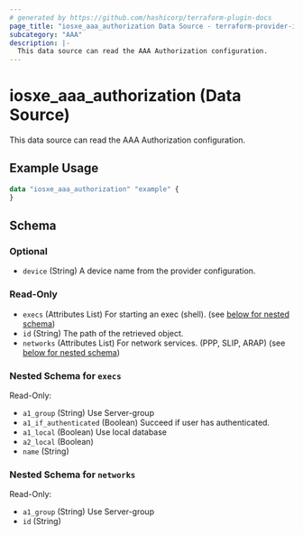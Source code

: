 ```yaml
---
# generated by https://github.com/hashicorp/terraform-plugin-docs
page_title: "iosxe_aaa_authorization Data Source - terraform-provider-iosxe"
subcategory: "AAA"
description: |-
  This data source can read the AAA Authorization configuration.
---
```


# iosxe_aaa_authorization (Data Source)

This data source can read the AAA Authorization configuration.

## Example Usage

```terraform
data "iosxe_aaa_authorization" "example" {
}
```

<!-- schema generated by tfplugindocs -->
## Schema

### Optional

- `device` (String) A device name from the provider configuration.

### Read-Only

- `execs` (Attributes List) For starting an exec (shell). (see [below for nested schema](#nestedatt--execs))
- `id` (String) The path of the retrieved object.
- `networks` (Attributes List) For network services. (PPP, SLIP, ARAP) (see [below for nested schema](#nestedatt--networks))

<a id="nestedatt--execs"></a>
### Nested Schema for `execs`

Read-Only:

- `a1_group` (String) Use Server-group
- `a1_if_authenticated` (Boolean) Succeed if user has authenticated.
- `a1_local` (Boolean) Use local database
- `a2_local` (Boolean)
- `name` (String)


<a id="nestedatt--networks"></a>
### Nested Schema for `networks`

Read-Only:

- `a1_group` (String) Use Server-group
- `id` (String)
